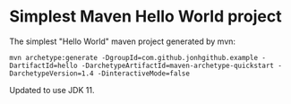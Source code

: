# Simplest Maven Hello World project

The simplest "Hello World" maven project generated by mvn:

`mvn archetype:generate -DgroupId=com.github.jonhgithub.example -DartifactId=hello -DarchetypeArtifactId=maven-archetype-quickstart -DarchetypeVersion=1.4 -DinteractiveMode=false`

Updated to use JDK 11.
